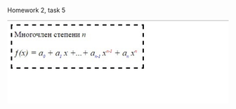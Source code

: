 Homework 2, task 5

![screenshot of sample](https://github.com/antonchekh/DZ_2_7/blob/master/printscreen/dz_2_7.jpg)